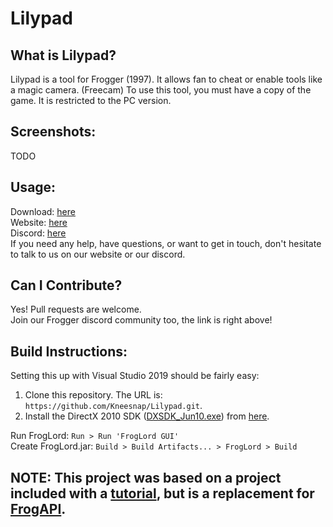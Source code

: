 # Lilypad

## What is Lilypad?
Lilypad is a tool for Frogger (1997). It allows fan to cheat or enable tools like a magic camera. (Freecam)
To use this tool, you must have a copy of the game. It is restricted to the PC version.

## Screenshots:
TODO

## Usage:
Download: [here](https://github.com/Kneesnap/Lilypad/releases)  
Website: [here](http://highwayfrogs.freeforums.net/)  
Discord: [here](http://highwayfrogs.freeforums.net/thread/26/discord-group)  
If you need any help, have questions, or want to get in touch, don't hesitate to talk to us on our website or our discord.  

## Can I Contribute?
Yes! Pull requests are welcome.  
Join our Frogger discord community too, the link is right above!  

## Build Instructions:
Setting this up with Visual Studio 2019 should be fairly easy:  
1. Clone this repository. The URL is: ``https://github.com/Kneesnap/Lilypad.git``.
2. Install the DirectX 2010 SDK ([DXSDK_Jun10.exe](https://web.archive.org/web/20190204060625/http://download.microsoft.com/download/A/E/7/AE743F1F-632B-4809-87A9-AA1BB3458E31/DXSDK_Jun10.exe)) from [here](https://www.microsoft.com/en-us/download/details.aspx?id=6812).

Run FrogLord: ``Run > Run 'FrogLord GUI'``  
Create FrogLord.jar: ``Build > Build Artifacts... > FrogLord > Build``

## NOTE: This project was based on a project included with a [tutorial](https://www.youtube.com/watch?v=i8Cn7fydNUA), but is a replacement for [FrogAPI](https://github.com/Kneesnap/FrogAPI).